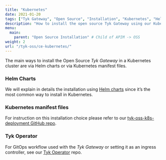 ```yaml
---
title: "Kubernetes"
date: 2021-01-20
tags: ["Tyk Gateway", "Open Source", "Installation", "Kubernetes", "Helm Chart", "Tyk Operator"]
description: "How to install the open source Tyk Gateway using our Kubernetes Helm Chart and the Tyk Operator"
menu:
  main:
    parent: "Open Source Installation" # Child of APIM -> OSS
weight: 2
url: "/tyk-oss/ce-kubernetes/"
---
```


The main ways to install the Open Source *Tyk Gateway* in a Kubernetes cluster are via Helm charts or via Kubernetes manifest files. 

### Helm Charts

We will explain in details the installation using [Helm charts](/docs/tyk-oss/ce-helm-chart/) since it’s the most common way to install in Kubernetes.

### Kubernetes manifest files

For instruction on this installation choice please refer to our [tyk-oss-k8s-deployment GitHub repo](https://github.com/TykTechnologies/tyk-oss-k8s-deployment).  


### Tyk Operator

For GitOps workflow used with the *Tyk Gateway* or setting it as an ingress controller, 
see our [Tyk Operator](https://github.com/TykTechnologies/tyk-operator) repo. 
